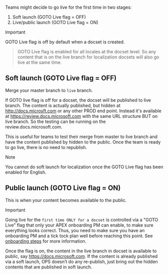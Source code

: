 
Teams might decide to go live for the first time in two stages: 

1. Soft launch (GOTO Live flag = OFF)
2. Live/public launch (GOTO Live flag = ON)

> [!IMPORTANT]
> GOTO Live flag is off by default when a docset is created. 

> GOTO Live flag is enabled for all locales at the docset level. So any content that is on the live branch for localization docsets will also go live at the same time.

## Soft launch (GOTO Live flag = OFF) 
Merge your master branch to `live` branch. 

If GOTO live flag is off for a docset, the docset will be published to live branch. The content is actually published, but hidden at http://docs.microsft.com or any other PROD end point. Instead it's available at https://review.docs.microsoft.com with the same URL structure BUT on live branch. So the testing can be running on the review.docs.microsoft.com.

This is useful for teams to test their merge from master to live branch and have the content published by hidden to the public. Once the team is ready to go live, there is no need to republish.

> [!NOTE]
> You cannot do soft launch for localization once the GOTO Live flag has been enabled for English.

## Public launch (GOTO Live flag = ON)
This is when your content becomes available to the public. 

> [!IMPORTANT]
> Going live for the `first time ONLY for a docset` is controlled via a "GOTO Live" flag that only your APEX onboarding PM can enable, to make sure everything looks correct. Thus, you need to make sure you have an onboarding PM and a tick tock plan well before reaching this point. See [onboarding steps](../onboarding-steps.md) for more information.       

Once the flag is on, the content in the live branch in docset is available to public, say https://docs.microsoft.com. If the content is already published via a soft launch, OPS doesn’t do any re-publish, just bring out the hidden contents that are published in soft launch.